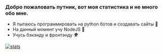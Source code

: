 ### Добро пожаловать путник, вот моя статистика и не много обо мне. 
- Я пытаюсь программировать на python ботов и создавать сайты 🌴
- На данный момент учу NodeJS  🔴
- Учусь бэкэнду и фронтэнду 🌍

[![stats](https://github-readme-stats.vercel.app/api?username=ilyhalight&show_icons=true&theme=synthwave&title_color=Что&count_private=true)](https://github.com/ilyhalight)

<!--
**ilyhalight/ilyhalight** is a ✨ _special_ ✨ repository because its `README.md` (this file) appears on your GitHub profile.

Here are some ideas to get you started:

- 🔭 I’m currently working on ...
- 🌱 I’m currently learning ...
- 👯 I’m looking to collaborate on ...
- 🤔 I’m looking for help with ...
- 💬 Ask me about ...
- 📫 How to reach me: ...
- 😄 Pronouns: ...
- ⚡ Fun fact: ...
-->
